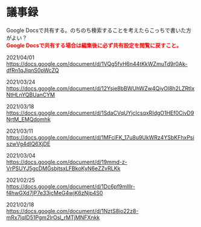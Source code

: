 # 議事録

Google Docsで共有する。のちのち検索することを考えたらこっちで書いた方がよい？  
**<font color="red">Google Docsで共有する場合は編集後に必ず共有設定を閲覧に戻すこと。</font>**

2021/04/01  
https://docs.google.com/document/d/1VQg5fvH6n44tKkWZmuTd9r0Ak-dfRn1qJIqnS0pWcZQ

2021/03/24  
https://docs.google.com/document/d/12Ysje8bBWUhWZw4QiyOl8h2LZRtIxNtHLnYQBUanCYM

2021/03/18  
https://docs.google.com/document/d/1SdaCVqUYjcIcsqxRIdgO1HEf0CivD9NrtM_EMQdomhk

2021/03/11  
https://docs.google.com/document/d/1MFclFK_17u8u9UkWRz4YSbKFhxPsiszwVg4dIQ6XjDE

2021/03/04  
https://docs.google.com/document/d/19mmd-z-VrPSUYJ5gcDMGsbjtsxLFBkoKyN6eZZvRLKk

2021/02/25  
https://docs.google.com/document/d/1Dc6pf9mllIr-f4hwGXd7jP7e33jcMeG4wjK6zNjp4S0

2021/02/18  
https://docs.google.com/document/d/1NztS8io22z8-mRx7lqID51Pgm2IrOsl_rMTjMNFXnkk

